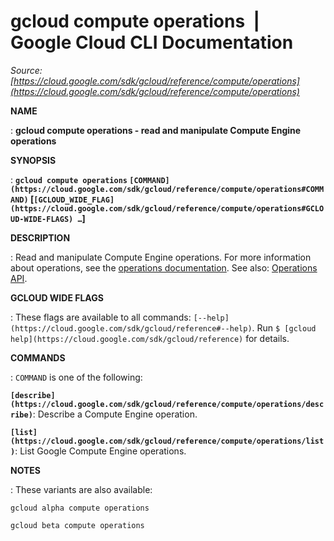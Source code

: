 # gcloud compute operations  |  Google Cloud CLI Documentation

*Source: [https://cloud.google.com/sdk/gcloud/reference/compute/operations](https://cloud.google.com/sdk/gcloud/reference/compute/operations)*

**NAME**

: **gcloud compute operations - read and manipulate Compute Engine operations**

**SYNOPSIS**

: **`gcloud compute operations` `[COMMAND](https://cloud.google.com/sdk/gcloud/reference/compute/operations#COMMAND)` [`[GCLOUD_WIDE_FLAG](https://cloud.google.com/sdk/gcloud/reference/compute/operations#GCLOUD-WIDE-FLAGS) …`]**

**DESCRIPTION**

: Read and manipulate Compute Engine operations.
For more information about operations, see the [operations
documentation](https://cloud.google.com/compute/docs/api/how-tos/api-requests-responses#handling_api_responses).
See also: [Operations
API](https://cloud.google.com/compute/docs/reference/rest/v1/regionOperations).

**GCLOUD WIDE FLAGS**

: These flags are available to all commands: `[--help](https://cloud.google.com/sdk/gcloud/reference#--help)`.
Run `$ [gcloud help](https://cloud.google.com/sdk/gcloud/reference)` for details.

**COMMANDS**

: ``COMMAND`` is one of the following:

**`[describe](https://cloud.google.com/sdk/gcloud/reference/compute/operations/describe)`**:
Describe a Compute Engine operation.

**`[list](https://cloud.google.com/sdk/gcloud/reference/compute/operations/list)`**:
List Google Compute Engine operations.

**NOTES**

: These variants are also available:

```
gcloud alpha compute operations
```

```
gcloud beta compute operations
```